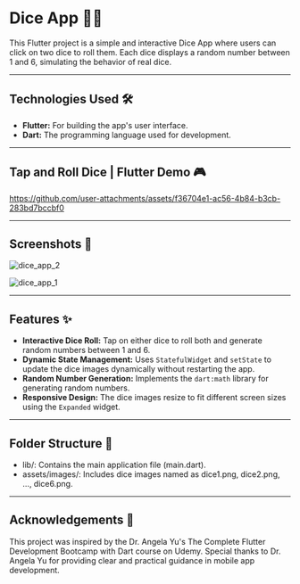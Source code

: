 # Dice App 🎲🎲

This Flutter project is a simple and interactive Dice App where users can click on two dice to roll them. Each dice displays a random number between 1 and 6, simulating the behavior of real dice.

---

## Technologies Used 🛠️
- **Flutter:** For building the app's user interface.
- **Dart:** The programming language used for development.

---

## Tap and Roll Dice | Flutter Demo 🎮

https://github.com/user-attachments/assets/f36704e1-ac56-4b84-b3cb-283bd7bccbf0

---

## Screenshots 📸

![dice_app_2](https://github.com/user-attachments/assets/177f5c00-c7cf-46ca-9d63-6f6ba32d7a7e)

![dice_app_1](https://github.com/user-attachments/assets/a7e3f454-7bbc-4311-bb2b-a1d006e46268)

---

## Features ✨
- **Interactive Dice Roll:** Tap on either dice to roll both and generate random numbers between 1 and 6.
- **Dynamic State Management:** Uses `StatefulWidget` and `setState` to update the dice images dynamically without restarting the app.
- **Random Number Generation:** Implements the `dart:math` library for generating random numbers.
- **Responsive Design:** The dice images resize to fit different screen sizes using the `Expanded` widget.

---

## Folder Structure 📂
- lib/: Contains the main application file (main.dart).
- assets/images/: Includes dice images named as dice1.png, dice2.png, ..., dice6.png.

---

## Acknowledgements 🌟 
This project was inspired by the Dr. Angela Yu's The Complete Flutter Development Bootcamp with Dart course on Udemy. Special thanks to Dr. Angela Yu for providing clear and practical guidance in mobile app development.
